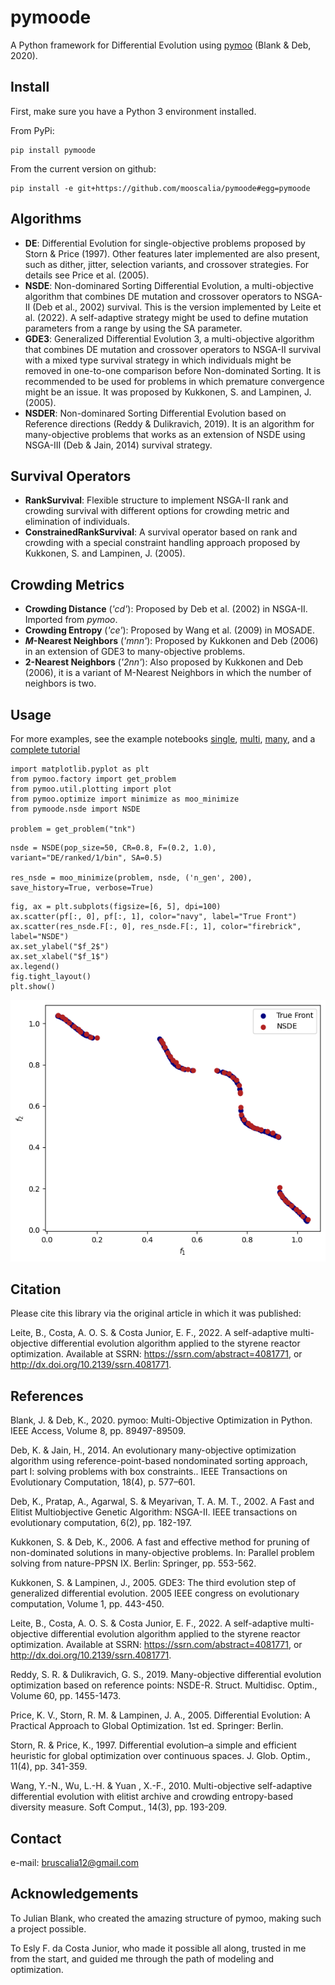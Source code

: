 # pymoode
A Python framework for Differential Evolution using [pymoo](https://github.com/anyoptimization/pymoo) (Blank & Deb, 2020).

## Install
First, make sure you have a Python 3 environment installed.

From PyPi:
```
pip install pymoode
```

From the current version on github:
```
pip install -e git+https://github.com/mooscalia/pymoode#egg=pymoode
```

## Algorithms
- **DE**: Differential Evolution for single-objective problems proposed by Storn & Price (1997). Other features later implemented are also present, such as dither, jitter, selection variants, and crossover strategies. For details see Price et al. (2005).
- **NSDE**: Non-dominared Sorting Differential Evolution, a multi-objective algorithm that combines DE mutation and crossover operators to NSGA-II (Deb et al., 2002) survival. This is the version implemented by Leite et al. (2022). A self-adaptive strategy might be used to define mutation parameters from a range by using the SA parameter.
- **GDE3**: Generalized Differential Evolution 3, a multi-objective algorithm that combines DE mutation and crossover operators to NSGA-II survival with a mixed type survival strategy in which individuals might be removed in one-to-one comparison before Non-dominated Sorting. It is recommended to be used for problems in which premature convergence might be an issue. It was proposed by Kukkonen, S. and Lampinen, J. (2005).
- **NSDER**: Non-dominared Sorting Differential Evolution based on Reference directions (Reddy & Dulikravich, 2019). It is an algorithm for many-objective problems that works as an extension of NSDE using NSGA-III (Deb & Jain, 2014) survival strategy.

## Survival Operators
- **RankSurvival**: Flexible structure to implement NSGA-II rank and crowding survival with different options for crowding metric and elimination of individuals.
- **ConstrainedRankSurvival**: A survival operator based on rank and crowding with a special constraint handling approach proposed by Kukkonen, S. and Lampinen, J. (2005).

## Crowding Metrics
- **Crowding Distance** (*'cd'*): Proposed by Deb et al. (2002) in NSGA-II. Imported from *pymoo*.
- **Crowding Entropy** (*'ce'*): Proposed by Wang et al. (2009) in MOSADE.
- ***M*-Nearest Neighbors** (*'mnn'*): Proposed by Kukkonen and Deb (2006) in an extension of GDE3 to many-objective problems.
- **2-Nearest Neighbors** (*'2nn'*): Also proposed by Kukkonen and Deb (2006), it is a variant of M-Nearest Neighbors in which the number of neighbors is two.

## Usage
For more examples, see the example notebooks [single](./EXAMPLE_SOO.ipynb), [multi](./EXAMPLE_MULTI.ipynb), [many](./EXAMPLE_MANY.ipynb), and a [complete tutorial](./tutorial.ipynb)

```
import matplotlib.pyplot as plt
from pymoo.factory import get_problem
from pymoo.util.plotting import plot
from pymoo.optimize import minimize as moo_minimize
from pymoode.nsde import NSDE

problem = get_problem("tnk")
```

```
nsde = NSDE(pop_size=50, CR=0.8, F=(0.2, 1.0), variant="DE/ranked/1/bin", SA=0.5)
    
res_nsde = moo_minimize(problem, nsde, ('n_gen', 200), save_history=True, verbose=True)
```

```
fig, ax = plt.subplots(figsize=[6, 5], dpi=100)
ax.scatter(pf[:, 0], pf[:, 1], color="navy", label="True Front")
ax.scatter(res_nsde.F[:, 0], res_nsde.F[:, 1], color="firebrick", label="NSDE")
ax.set_ylabel("$f_2$")
ax.set_xlabel("$f_1$")
ax.legend()
fig.tight_layout()
plt.show()
```
![tnk_nsde](./images/tnk_nsde.png)

## Citation
Please cite this library via the original article in which it was published:

Leite, B., Costa, A. O. S. & Costa Junior, E. F., 2022. A self-adaptive multi-objective differential evolution algorithm applied to the styrene reactor optimization. Available at SSRN: https://ssrn.com/abstract=4081771, or http://dx.doi.org/10.2139/ssrn.4081771.

## References
Blank, J. & Deb, K., 2020. pymoo: Multi-Objective Optimization in Python. IEEE Access, Volume 8, pp. 89497-89509.

Deb, K. & Jain, H., 2014. An evolutionary many-objective optimization algorithm using reference-point-based nondominated sorting approach, part I: solving problems with box constraints.. IEEE Transactions on Evolutionary Computation, 18(4), p. 577–601.

Deb, K., Pratap, A., Agarwal, S. & Meyarivan, T. A. M. T., 2002. A Fast and Elitist Multiobjective Genetic Algorithm: NSGA-II. IEEE transactions on evolutionary computation, 6(2), pp. 182-197.

Kukkonen, S. & Deb, K., 2006. A fast and effective method for pruning of non-dominated solutions in many-objective problems. In: Parallel problem solving from nature-PPSN IX. Berlin: Springer, pp. 553-562.

Kukkonen, S. & Lampinen, J., 2005. GDE3: The third evolution step of generalized differential evolution. 2005 IEEE congress on evolutionary computation, Volume 1, pp. 443-450.

Leite, B., Costa, A. O. S. & Costa Junior, E. F., 2022. A self-adaptive multi-objective differential evolution algorithm applied to the styrene reactor optimization. Available at SSRN: https://ssrn.com/abstract=4081771, or http://dx.doi.org/10.2139/ssrn.4081771.

Reddy, S. R. & Dulikravich, G. S., 2019. Many-objective differential evolution optimization based on reference points: NSDE-R. Struct. Multidisc. Optim., Volume 60, pp. 1455-1473.

Price, K. V., Storn, R. M. & Lampinen, J. A., 2005. Differential Evolution: A Practical Approach to Global Optimization. 1st ed. Springer: Berlin.

Storn, R. & Price, K., 1997. Differential evolution–a simple and efficient heuristic for global optimization over continuous spaces. J. Glob. Optim., 11(4), pp. 341-359.

Wang, Y.-N., Wu, L.-H. & Yuan , X.-F., 2010. Multi-objective self-adaptive differential evolution with elitist archive and crowding entropy-based diversity measure. Soft Comput., 14(3), pp. 193-209.

## Contact
e-mail: bruscalia12@gmail.com

## Acknowledgements
To Julian Blank, who created the amazing structure of pymoo, making such a project possible.

To Esly F. da Costa Junior, who made it possible all along, trusted in me from the start, and guided me through the path of modeling and optimization.